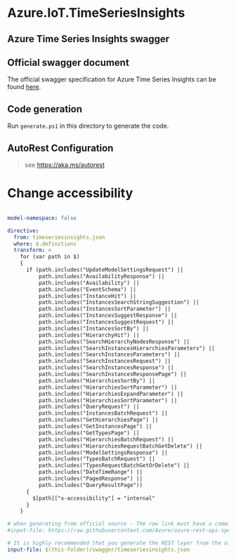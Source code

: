 # Azure.IoT.TimeSeriesInsights

## Azure Time Series Insights swagger

## Official swagger document

The official swagger specification for Azure Time Series Insights can be found [here](https://raw.githubusercontent.com/Azure/azure-rest-api-specs/9a6510d0597a55d39ab1edcf22abab4631cbc0d3/specification/timeseriesinsights/data-plane/Microsoft.TimeSeriesInsights/stable/2020-07-31/timeseriesinsights.json).

## Code generation

Run `generate.ps1` in this directory to generate the code.

## AutoRest Configuration

> see <https://aka.ms/autorest>

# Change accessibility
``` yaml

model-namespace: false

directive:
  from: timeseriesinsights.json
  where: $.definitions
  transform: >
    for (var path in $)
    {
      if (path.includes("UpdateModelSettingsRequest") ||
          path.includes("AvailabilityResponse") ||
          path.includes("Availability") ||
          path.includes("EventSchema") ||
          path.includes("InstanceHit") ||
          path.includes("InstancesSearchStringSuggestion") ||
          path.includes("InstancesSortParameter") ||
          path.includes("InstancesSuggestResponse") ||
          path.includes("InstancesSuggestRequest") ||
          path.includes("InstancesSortBy") ||
          path.includes("HierarchyHit") ||
          path.includes("SearchHierarchyNodesResponse") ||
          path.includes("SearchInstancesHierarchiesParameters") ||
          path.includes("SearchInstancesParameters") ||
          path.includes("SearchInstancesRequest") ||
          path.includes("SearchInstancesResponse") ||
          path.includes("SearchInstancesResponsePage") ||
          path.includes("HierarchiesSortBy") ||
          path.includes("HierarchiesSortParameter") ||
          path.includes("HierarchiesExpandParameter") ||
          path.includes("HierarchiesSortParameter") ||
          path.includes("QueryRequest") ||
          path.includes("InstancesBatchRequest") ||
          path.includes("GetHierarchiesPage") ||
          path.includes("GetInstancesPage") ||
          path.includes("GetTypesPage") ||
          path.includes("HierarchiesBatchRequest") ||
          path.includes("HierarchiesRequestBatchGetDelete") ||
          path.includes("ModelSettingsResponse") ||
          path.includes("TypesBatchRequest") ||
          path.includes("TypesRequestBatchGetOrDelete") ||
          path.includes("DateTimeRange") ||
          path.includes("PagedResponse") ||
          path.includes("QueryResultPage"))
      {
        $[path]["x-accessibility"] = "internal"
      }
    }
```

``` yaml
# when generating from official source - The raw link must have a commit hash for C# generator
#input-file: https://raw.githubusercontent.com/Azure/azure-rest-api-specs/9a6510d0597a55d39ab1edcf22abab4631cbc0d3/specification/timeseriesinsights/data-plane/Microsoft.TimeSeriesInsights/stable/2020-07-31/timeseriesinsights.json

# It is highly recommended that you generate the REST layer from the official source. However, in this case we are using a local file because there are a couple of minor issues fixed in the local swagger. These fixes should be made on the official source.
input-file: $(this-folder)/swagger/timeseriesinsights.json
```

